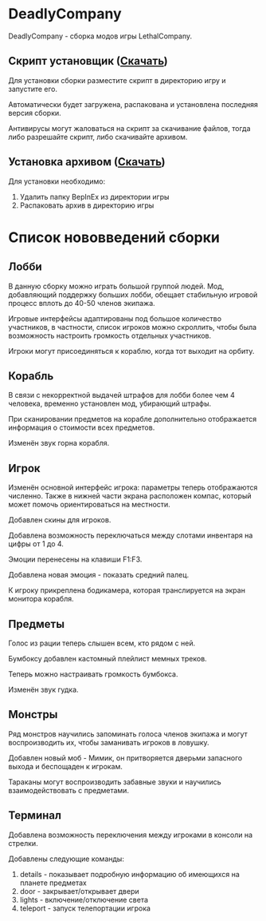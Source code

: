 # DeadlyCompany
DeadlyCompany - сборка модов игры LethalCompany.


## Скрипт установщик ([Скачать](https://github.com/SkoSik/DeadlyCompany/releases/download/Release/updateModPack.bat))
Для установки сборки разместите скрипт в директорию игру и запустите его.

Автоматически будет загружена, распакована и установлена последняя версия сборки.

Антивирусы могут жаловаться на скрипт за скачивание файлов, тогда либо разрешайте скрипт, либо скачивайте архивом.

## Установка архивом ([Скачать](https://github.com/SkoSik/DeadlyCompany/releases/download/Release/LethalCompany.zip))
Для установки необходимо:
1. Удалить папку BepInEx из директории игры
2. Распаковать архив в директорию игры

# Список нововведений сборки
## Лобби
В данную сборку можно играть большой группой людей. Мод, добавляющий поддержку больших лобби, обещает стабильную игровой процесс вплоть до 40-50 членов экипажа.

Игровые интерфейсы адаптированы под большое количество участников, в частности, список игроков можно скроллить, чтобы была возможность настроить громкость отдельных участников.

Игроки могут присоединяться к кораблю, когда тот выходит на орбиту.

## Корабль
В связи с некорректной выдачей штрафов для лобби более чем 4 человека, временно установлен мод, убирающий штрафы.

При сканировании предметов на корабле дополнительно отображается информация о стоимости всех предметов.

Изменён звук горна корабля.

## Игрок
Изменён основной интерфейс игрока: параметры теперь отображаются численно. Также в нижней части экрана расположен компас, который может помочь ориентироваться на местности.

Добавлен скины для игроков.

Добавлена возможность переключаться между слотами инвентаря на цифры от 1 до 4.

Эмоции перенесены на клавиши F1:F3.

Добавлена новая эмоция - показать средний палец.

К игроку прикреплена бодикамера, которая транслируется на экран монитора корабля.

## Предметы
Голос из рации теперь слышен всем, кто рядом с ней.

Бумбоксу добавлен кастомный плейлист мемных треков.

Теперь можно настраивать громкость бумбокса.

Изменён звук гудка.

## Монстры
Ряд монстров научились запоминать голоса членов экипажа и могут воспроизводить их, чтобы заманивать игроков в ловушку.

Добавлен новый моб - Мимик, он притворяется дверьми запасного выхода и беспощаден к игрокам.

Тараканы могут воспроизводить забавные звуки и научились взаимодействовать с предметами.

## Терминал
Добавлена возможность переключения между игроками в консоли на стрелки.

Добавлены следующие команды:

1. details - показывает подробную информацию об имеющихся на планете предметах
2. door - закрывает/открывает двери
3. lights - включение/отключение света
4. teleport - запуск телепортации игрока
